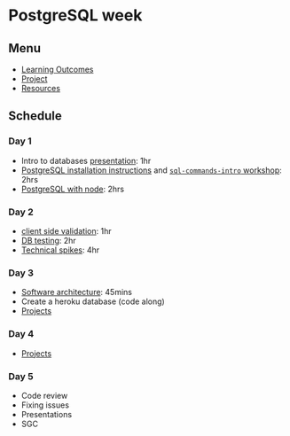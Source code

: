 # PostgreSQL week

## Menu

- [Learning Outcomes](./learning-outcomes.md)
- [Project](./project.md)
- [Resources](./resources)

## Schedule

### Day 1

- Intro to databases [presentation](https://docs.google.com/presentation/d/1Mvj4VgXKCRW0rvFZxMu1Tqv4QISGN5fL-WQQ2S869Yc/edit?usp=sharing): 1hr
- [PostgreSQL installation instructions](https://github.com/macintoshhelper/learn-sql/blob/master/postgresql/setup.md) and [`sql-commands-intro` workshop](https://github.com/WebAhead/learn-database-testing): 2hrs
- [PostgreSQL with node](https://github.com/WebAhead/learn-node-postgres): 2hrs

### Day 2

- [client side validation](https://github.com/foundersandcoders/mc-client-side-validation): 1hr
- [DB testing](https://github.com/oliverjam/learn-database-testing): 2hr
- [Technical spikes](./spikes.md): 4hr

### Day 3

- [Software architecture](https://github.com/WebAhead/Workshop-Software-Architecture-Design): 45mins
- Create a heroku database (code along)
- [Projects](./project.md)

### Day 4 

- [Projects](./project.md)

### Day 5

- Code review
- Fixing issues
- Presentations
- SGC
